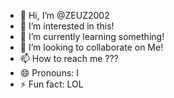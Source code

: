 - 👋 Hi, I’m @ZEUZ2002
- 👀 I’m interested in this!
- 🌱 I’m currently learning something!
- 💞️ I’m looking to collaborate on Me!
- 📫 How to reach me ???
- 😄 Pronouns: I
- ⚡ Fun fact: LOL

<!---
ZEUZ2002/ZEUZ2002 is a ✨ special ✨ repository because its `README.md` (this file) appears on your GitHub profile.
You can click the Preview link to take a look at your changes.
--->

